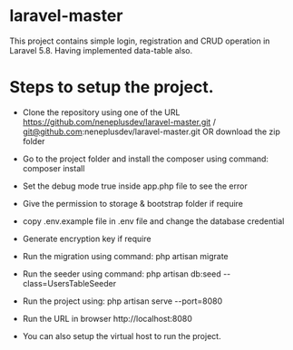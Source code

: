 # laravel-master
This project contains simple login, registration and CRUD operation in Laravel 5.8. Having implemented data-table also.

# Steps to setup the project.

* Clone the repository using one of the URL https://github.com/neneplusdev/laravel-master.git / git@github.com:neneplusdev/laravel-master.git OR download the zip folder

* Go to the project folder and install the composer using command: composer install

* Set the debug mode true inside app.php file to see the error

* Give the permission to storage & bootstrap folder if require

* copy .env.example file in .env file and change the database credential

* Generate encryption key if require

* Run the migration using command: php artisan migrate

* Run the seeder using command: php artisan db:seed --class=UsersTableSeeder

* Run the project using: php artisan serve --port=8080

* Run the URL in browser http://localhost:8080

* You can also setup the virtual host to run the project.

